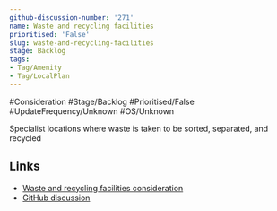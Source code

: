 ```yaml
---
github-discussion-number: '271'
name: Waste and recycling facilities
prioritised: 'False'
slug: waste-and-recycling-facilities
stage: Backlog
tags:
- Tag/Amenity
- Tag/LocalPlan
---
```


#Consideration #Stage/Backlog #Prioritised/False #UpdateFrequency/Unknown #OS/Unknown

Specialist locations where waste is taken to be sorted, separated, and recycled

## Links

* [Waste and recycling facilities consideration](https://design.planning.data.gov.uk/planning-consideration/waste-and-recycling-facilities)
* [GitHub discussion](https://github.com/digital-land/data-standards-backlog/discussions/271)